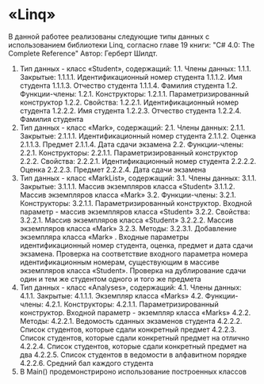 # «Linq»
В данной работее реализованы следующие типы данных с использованием библиотеки Linq, согласно главе 19 книги: "C# 4.0: The Complete Reference" Автор: Герберт Шилдт.
1. Тип данных  - класс «Student», содержащий:
1.1. Члены данных:
1.1.1. Закрытые:
1.1.1.1. Идентификационный номер студента
1.1.1.2. Имя студента
1.1.1.3. Отчество студента
1.1.1.4. Фамилия студента
1.2. Функции-члены:
1.2.1. Конструкторы:
1.2.1.1. Параметризированный конструктор
1.2.2. Свойства:
1.2.2.1. Идентификационный номер студента
1.2.2.2. Имя студента
1.2.2.3. Отчество студента
1.2.2.4. Фамилия студента
2. Тип данных  - класс «Mark», содержащий:
2.1. Члены данных:
2.1.1. Закрытые:
2.1.1.1. Идентификационный номер студента
2.1.1.2. Оценка
2.1.1.3. Предмет
2.1.1.4. Дата сдачи экзамена
2.2. Функции-члены:
2.2.1. Конструкторы:
2.2.1.1. Параметризированный конструктор
2.2.2. Свойства:
2.2.2.1. Идентификационный номер студента
2.2.2.2. Оценка
2.2.2.3. Предмет
2.2.2.4. Дата сдачи экзамена
3. Тип данных  - класс «MarkList», содержащий:
3.1. Члены данных:
3.1.1. Закрытые:
3.1.1.1. Массив экземпляров класса «Student»
3.1.1.2. Массив экземпляров класса «Mark»
3.2. Функции-члены:
3.2.1. Конструкторы:
3.2.1.1. Параметризированный конструктор. Входной параметр - массив экземпляров класса «Student»
3.2.2. Свойства:
3.2.2.1. Массив экземпляров класса «Student»
3.2.2.2. Массив экземпляров класса «Mark»
3.2.3. Методы:
3.2.3.1. Добавление экземпляра класса «Mark» . Входные параметры идентификационный номер студента, оценка, предмет и дата сдачи экзамена. Проверка на соответствие входного параметра номера идентификационным номерам, существующим в массиве экземпляров класса   «Student». Проверка  на дублирование сдачи один и тем же студентом одного и того же предмета
4. Тип данных  - класс «Analyses», содержащий:
4.1. Члены данных:
4.1.1. Закрытые:
4.1.1.1. Экземпляр класса «Marks»
4.2. Функции-члены:
4.2.1. Конструкторы:
4.2.1.1. Параметризированный конструктор. Входной параметр -  экземпляр класса «Marks»
4.2.2. Методы:
4.2.2.1. Ведомость сданных экзаменов студента
4.2.2.2. Список студентов, которые сдали конкретный предмет
4.2.2.3. Список студентов, которые сдали конкретный предмет на отлично
4.2.2.4. Список студентов, которые сдали конкретный предмет на два
4.2.2.5. Список студентов в ведомости в алфавитном порядке
4.2.2.6. Средний бал каждого студента
5. В Main() продемонстрироно использование построенных классов

